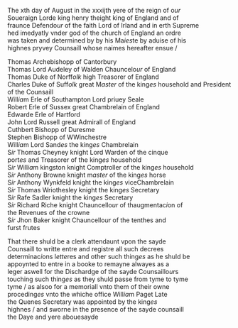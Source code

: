---
---
<?xml version="1.0" encoding="UTF-8"?>
<div>
   <div>
      <p>
		The xth day of August in the xxxijth yere of the reign of o<i>ur</i>
		<br />Soueraign Lorde king henry theight king of England and of
		<br />fraunce Defendo<i>ur</i> of the faith Lord of Irland and in erth Supreme
		<br />hed imedyatly vnder god of the church of England an ordre
		<br />was taken and determined by by his Ma<i>ies</i>te by aduise of his
		<br />highnes pryvey Counsaill whose naimes hereafter ensue /
	</p>
      <p>
		Thomas Archebishopp of Cantorbury
		<br />Thomas Lord Audeley of Walden Chauncelo<i>ur</i> of England
		<br />Thomas Duke of Norff<i>olk</i> high Treasorer of England
		<br />Charles Duke of Suff<i>olk</i> great M<i>aster</i> of the king<i>es</i> household and President of the Counsaill
		<br />Will<i>ia</i>m Erle of Southampton Lord priuey Seale
		<br />Robert Erle of Sussex great Chambrelain of England
		<br />Edwarde Erle of Hartford
		<br />John Lord Russell great Admirall of England
		<br />Cuthbert Bishopp of Duresme
		<br />Stephen Bishopp of WWinchestre
		<br />Will<i>ia</i>m Lord Sand<i>es</i> the king<i>es</i> Chambrelain
		<br />S<i>ir</i> Thomas Cheyney knight Lord Warden of the cinque
		<br />port<i>es</i> and Treasorer of the king<i>es</i> household
		<br />S<i>ir</i> Will<i>ia</i>m kingston knight Comptroller of the king<i>es</i> household
		<br />S<i>ir</i> Anthony Browne knight m<i>aster</i> of the king<i>es</i> horse
		<br />S<i>ir</i> Anthony Wynkfeld knight the king<i>es</i> viceChambrelain
		<br />S<i>ir</i> Thomas Wriothesley knight the king<i>es</i> Secretary
		<br />S<i>ir</i> Rafe Sadler knight the king<i>es</i> Secretary
		<br />S<i>ir</i> Richard Riche knight Chauncello<i>ur</i> of thaugmentac<i>i</i>on of
		<br />the Revenues of the crowne
		<br />S<i>ir</i> Jhon Baker knight Chauncello<i>ur</i> of the tenthes and
		<br />furst frutes
	</p>
      <p>
		That there shuld be a clerk attendaunt vpon the sayde
		<br />Counsaill to writte entre and registre all such decrees
		<br />determinac<i>i</i>ons l<i>ette</i>res and other such thing<i>es</i> as he shuld be
		<br />appoynted to entre in a booke to remayne alwayes as a
		<br />leger aswell for the Dischardge of the sayde Counsaillo<i>ur</i>s
		<br />touching such thing<i>es</i> as they shuld passe from tyme to tyme
		<br />tyme / as alsoo for a memoriall vnto them of their owne
		<br />proceding<i>es</i> vnto the whiche office Will<i>ia</i>m Paget Late
		<br />the Quenes Secretary was appointed by the king<i>es</i>
		<br />highnes / and sworne in the presence of the sayde counsaill
		<br />the Daye and yere abouesayde
	</p>
<br /></div>
</div>